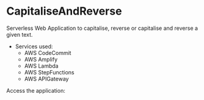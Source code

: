 # CapitaliseAndReverse
Serverless Web Application to capitalise, reverse or capitalise and reverse a given text.

  - Services used:
    * AWS CodeCommit
    * AWS Amplify
    * AWS Lambda
    * AWS StepFunctions
    * AWS APIGateway

Access the application: 
